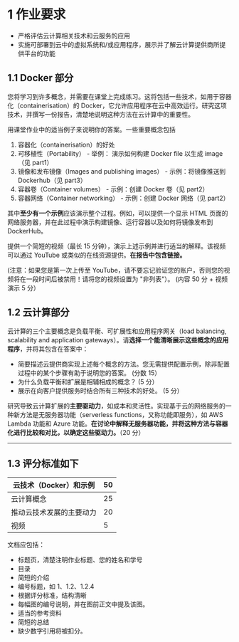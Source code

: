 # 1 作业要求
- 严格评估云计算相关技术和云服务的应用
- 实施可部署到云中的虚拟系统和/或应用程序，展示并了解云计算提供商所提供平台的功能
## 1.1 Docker 部分
您将学习到许多概念，并需要在课堂上完成练习。这将包括一些技术，如用于容器化（containerisation）的 Docker，它允许应用程序在云中高效运行。研究这项技术，并撰写一份报告，清楚地说明这种方法在云计算中的重要性。

用课堂作业中的适当例子来说明你的答案。一些重要概念包括
1.    容器化（containerisation）的好处
2.    可移植性（Portability）
    - 举例： 演示如何构建 Docker file 以生成 image（见 part1）
3.    镜像和发布镜像（Images and publishing images）
    - 示例：将镜像推送到 Dockerhub（见 part3）
4.    容器卷（Container volumes）
    - 示例：创建 Docker 卷（见 part2）
5.    容器网络（Container networking）
    - 示例：创建 Docker 网络（见 part2）

其中**至少有一个示例**应该演示整个过程。例如，可以提供一个显示 HTML 页面的网络服务器，并在此过程中演示构建镜像、运行容器以及如何将镜像发布到 DockerHub。  

提供一个简短的视频（最长 15 分钟），演示上述示例并进行适当的解释。该视频可以通过 YouTube 或类似的在线资源提供。**在报告中包含链接。**  

(注意：如果您是第一次上传至 YouTube，请不要忘记验证您的账户，否则您的视频将在一段时间后被禁用！请将您的视频设置为 "非列表"）。
(内容 50 分 + 视频演示 5 分）

## 1.2 云计算部分

云计算的三个主要概念是负载平衡、可扩展性和应用程序网关（load balancing, scalability and application gateways）。请**选择一个能清晰展示这些概念的应用程序**，并将其包含在答案中：  
- 简要描述云提供商实现上述每个概念的方法。您无需提供配置示例，除非配置过程中的某个步骤有助于说明您的答案。  (分数 15）  
- 为什么负载平衡和扩展是相辅相成的概念？  (5 分）  
- 展示在向客户提供服务时结合所有三种技术的好处。  (5 分）  

研究导致云计算扩展的**主要驱动力**，如成本和灵活性。实现基于云的网络服务的一种新方法是无服务器功能（serverless functions，又称功能即服务），如 AWS Lambda 功能和 Azure 功能。**在讨论中解释无服务器功能，并将这种方法与容器化进行比较和对比，以确定这些驱动力。**（20 分）

---
## 1.3 评分标准如下

| 云技术（Docker）和示例 | 50  |
| -------------- | --- |
| 云计算概念          | 25  |
| 推动云技术发展的主要动力   | 20  |
| 视频             | 5   |

文档应包括：
- 标题页，清楚注明作业标题、您的姓名和学号
- 目录
- 简短的介绍
- 编号标题，如 1、1.2、1.2.4
- 根据评分标准，结构清晰
- 每幅图的编号说明，并在图前正文中提及该图。
- 适当的参考资料
- 简短的总结
- 缺少数字引用将被扣分。